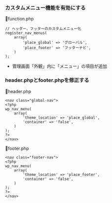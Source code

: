 ### カスタムメニュー機能を有効にする

🔻function.php

```function.php
// ヘッダー、フッターのカスタムメニュー化
register_nav_menus(
    array(
        'place_global' => 'グローバル',
        'place_footer' => 'フッターナビ',
    )
);
```

- 管理画面「外観」内に「メニュー」の項目が追加

### header.phpとfooter.phpを修正する

🔻header.php

```header.php
<nav class="global-nav">
<?php
wp_nav_menu(
    array(
        'theme_location' => 'place_global',
        'container' => 'false',
    )
);
?>
</nav>
```

🔻footer.php
```footer.php
<nav class="footer-nav">
<?php
wp_nav_menu(
    array(
        'theme_location' => 'place_footer',
        'container' => 'false',
    )
);
?>
</nav>
```
